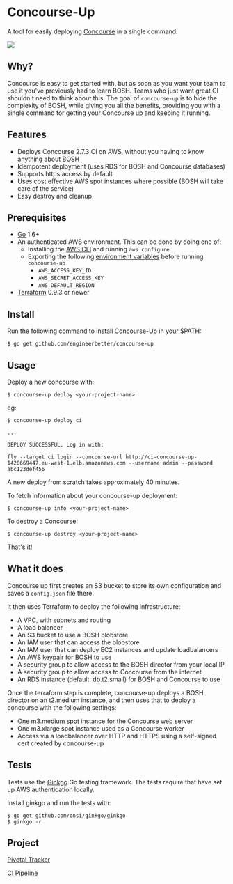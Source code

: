 # Concourse-Up

A tool for easily deploying [Concourse](concourse.ci) in a single command.

![](https://ci.engineerbetter.com/api/v1/teams/main/pipelines/concourse-up/jobs/test/badge)

## Why?

Concourse is easy to get started with, but as soon as you want your team to use it you've
previously had to learn BOSH. Teams who just want great CI shouldn't need to think about this.
The goal of `concourse-up` is to hide the complexity of BOSH, while giving you all the benefits,
providing you with a single command for getting your Concourse up and keeping it running.

## Features

- Deploys Concourse 2.7.3 CI on AWS, without you having to know anything about BOSH
- Idempotent deployment (uses RDS for BOSH and Concourse databases)
- Supports https access by default
- Uses cost effective AWS spot instances where possible (BOSH will take care of the service)
- Easy destroy and cleanup

## Prerequisites

- [Go](https://golang.org/doc/install) 1.6+
- An authenticated AWS environment. This can be done by doing one of:
  - Installing the [AWS CLI](http://docs.aws.amazon.com/cli/latest/userguide/installing.html) and running `aws configure`
  - Exporting the following [environment variables](http://docs.aws.amazon.com/cli/latest/userguide/cli-chap-getting-started.html#cli-environment) before running `concourse-up`
    - `AWS_ACCESS_KEY_ID`
    - `AWS_SECRET_ACCESS_KEY`
    - `AWS_DEFAULT_REGION`
- [Terraform](https://www.terraform.io/intro/getting-started/install.html) 0.9.3 or newer

## Install

Run the following command to install Concourse-Up in your $PATH:

```
$ go get github.com/engineerbetter/concourse-up
```

## Usage

Deploy a new concourse with:

```
$ concourse-up deploy <your-project-name>
```

eg:

```
$ concourse-up deploy ci

...

DEPLOY SUCCESSFUL. Log in with:

fly --target ci login --concourse-url http://ci-concourse-up-1420669447.eu-west-1.elb.amazonaws.com --username admin --password abc123def456

```

A new deploy from scratch takes approximately 40 minutes.

To fetch information about your concourse-up deployment:

```
$ concourse-up info <your-project-name>
```

To destroy a Concourse:

```
$ concourse-up destroy <your-project-name>
```

That's it!

## What it does

Concourse up first creates an S3 bucket to store its own configuration and saves a `config.json` file there.

It then uses Terraform to deploy the following infrastructure:

- A VPC, with subnets and routing
- A load balancer
- An S3 bucket to use a BOSH blobstore
- An IAM user that can access the blobstore
- An IAM user that can deploy EC2 instances and update loadbalancers
- An AWS keypair for BOSH to use
- A security group to allow access to the BOSH director from your local IP
- A security group to allow access to Concourse from the internet
- An RDS instance (default: db.t2.small) for BOSH and Concourse to use

Once the terraform step is complete, concourse-up deploys a BOSH director on an t2.medium instance, and then uses that to deploy a concourse with the following settings:

- One m3.medium [spot](https://aws.amazon.com/ec2/spot/) instance for the Concourse web server
- One m3.xlarge spot instance used as a Concourse worker
- Access via a loadbalancer over HTTP and HTTPS using a self-signed cert created by concourse-up

## Tests

Tests use the [Ginkgo](https://onsi.github.io/ginkgo/) Go testing framework. The tests require that have set up AWS authentication locally.

Install ginkgo and run the tests with:

```
$ go get github.com/onsi/ginkgo/ginkgo
$ ginkgo -r
```

## Project

[Pivotal Tracker](https://www.pivotaltracker.com/n/projects/2011803)

[CI Pipeline](https://ci.engineerbetter.com/teams/main/pipelines/concourse-up)
